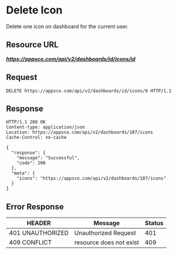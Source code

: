 # Delete Icon

Delete one icon on dashboard for the current user.

## Resource URL

___https://appsco.com/api/v2/dashboards/id/icons/id___

## Request

```.http
DELETE https://appsco.com/api/v2/dashboards/id/icons/8 HTTP/1.1
```

## Response

```.http
HTTP/1.1 200 OK
Content-type: application/json
Location: https://appsco.com/api/v2/dashboards/107/icons
Cache-Control: no-cache

{
  "response": {
    "message": "Successful",
    "code": 200
  },
  "meta": {
    "icons": "https://appsco.com/api/v2/dashboards/107/icons"
  }
}

```
## Error Response

|HEADER                         |Message                        |Status         |
|-------------------------------|-------------------------------|---------------|
|401 UNAUTHORIZED               |Unauthorized Request           |401            |
|409 CONFLICT                   |resource does not exist        |409            |